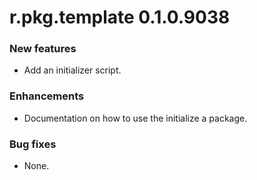 # r.pkg.template 0.1.0.9038
### New features
* Add an initializer script.
### Enhancements
* Documentation on how to use the initialize a package.
### Bug fixes
* None.
